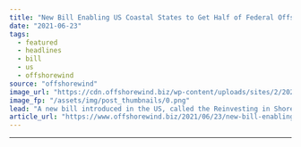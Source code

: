 ```yaml
---
title: "New Bill Enabling US Coastal States to Get Half of Federal Offshore Wind Revenue"
date: "2021-06-23"
tags: 
  - featured
  - headlines
  - bill
  - us
  - offshorewind
source: "offshorewind"
image_url: "https://cdn.offshorewind.biz/wp-content/uploads/sites/2/2020/06/30101807/cvow1.png"
image_fp: "/assets/img/post_thumbnails/0.png"
lead: "A new bill introduced in the US, called the Reinvesting in Shoreline Economies &#38;"
article_url: "https://www.offshorewind.biz/2021/06/23/new-bill-enabling-us-coastal-states-to-get-half-of-federal-offshore-wind-revenue/"
---
```


---
